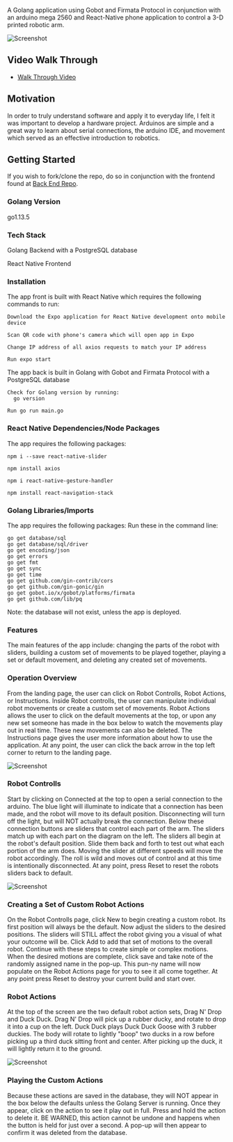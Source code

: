 A Golang application using Gobot and Firmata Protocol in conjunction with an arduino mega 2560 and React-Native phone application to control a 3-D printed robotic arm. 

![Screenshot](front.png)

## Video Walk Through

* [Walk Through Video](https://www.youtube.com/watch?v=_EJAylseR3s)

## Motivation

In order to truly understand software and apply it to everyday life, I felt it was important to develop a hardware project. Arduinos are simple and a great way to learn about serial connections, the arduino IDE, and movement which served as an effective introduction to robotics.   

## Getting Started

If you wish to fork/clone the repo, do so in conjunction with the frontend found at [Back End Repo](https://github.com/miriamgrigsby/go-pinch-me). 

### Golang Version

go1.13.5 

### Tech Stack

Golang Backend with a PostgreSQL database 

React Native Frontend 

### Installation

The app front is built with React Native which requires the following commands to run: 

    Download the Expo application for React Native development onto mobile device
    
    Scan QR code with phone's camera which will open app in Expo
    
    Change IP address of all axios requests to match your IP address

    Run expo start
    
The app back is built in Golang with Gobot and Firmata Protocol with a PostgreSQL database

    Check for Golang version by running: 
      go version
    
    Run go run main.go 
    
### React Native Dependencies/Node Packages

The app requires the following packages: 

    npm i --save react-native-slider
    
    npm install axios
    
    npm i react-native-gesture-handler
    
    npm install react-navigation-stack 
    
### Golang Libraries/Imports

The app requires the following packages: 
  Run these in the command line: 

	go get database/sql
	go get database/sql/driver
	go get encoding/json
	go get errors
	go get fmt
	go get sync
	go get time
	go get github.com/gin-contrib/cors
	go get github.com/gin-gonic/gin
	go get gobot.io/x/gobot/platforms/firmata
	go get github.com/lib/pq
 
 Note: the database will not exist, unless the app is deployed. 
 
### Features

The main features of the app include: changing the parts of the robot with sliders, building a custom set of movements to be played together, playing a set or default movement, and deleting any created set of movements. 

### Operation Overview

From the landing page, the user can click on Robot Controlls, Robot Actions, or Instructions. Inside Robot controlls, the user can manipulate individual robot movements or create a custom set of movements. Robot Actions allows the user to click on the default movements at the top, or upon any new set someone has made in the box below to watch the movements play out in real time. These new movements can also be deleted. The Instructions page gives the user more information about how to use the application. At any point, the user can click the back arrow in the top left corner to return to the landing page. 

![Screenshot](home.png) 

### Robot Controlls

Start by clicking on Connected at the top to open a serial connection to the arduino. The blue light will illuminate to indicate that a connection has been made, and the robot will move to its default position. Disconnecting will turn off the light, but will NOT actually break the connection. Below these connection buttons are sliders that control each part of the arm. The sliders match up with each part on the diagram on the left. The sliders all begin at the robot's default position. Slide them back and forth to test out what each portion of the arm does. Moving the slider at different speeds will move the robot accordingly. The roll is wild and moves out of control and at this time is intentionally disconnected. At any point, press Reset to reset the robots sliders back to default. 

![Screenshot](arm.png)

### Creating a Set of Custom Robot Actions
    
On the Robot Controlls page, click New to begin creating a custom robot. Its first position will always be the default. Now adjust the sliders to the desired positions. The sliders will STILL affect the robot giving you a visual of what your outcome will be. Click Add to add that set of motions to the overall robot. Continue with these steps to create simple or complex motions. When the desired motions are complete, click save and take note of the randomly assigned name in the pop-up. This pun-ny name will now populate on the Robot Actions page for you to see it all come together. At any point press Reset to  destroy your current build and start over. 

### Robot Actions

At the top of the screen are the two default robot action sets, Drag N' Drop and Duck Duck. Drag N' Drop will pick up a rubber ducky, and rotate to drop it into a cup on the left. Duck Duck plays Duck Duck Goose with 3 rubber duckies. The body will rotate to lightly "boop" two ducks in a row before picking up a third duck sitting front and center. After picking up the duck, it will lightly return it to the ground. 

![Screenshot](actions.png)

### Playing the Custom Actions
    
Because these actions are saved in the database, they will NOT appear in the box below the defaults unless the Golang Server is running. Once they appear, click on the action to see it play out in full. Press and hold the action to delete it. BE WARNED, this action cannot be undone and happens when the button is held for just over a second. A pop-up will then appear to confirm it was deleted from the database. 


